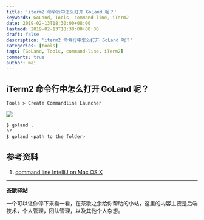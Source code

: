 ```yaml
---
title: 'iterm2 命令行中怎么打开 GoLand 呢？'
keywords: GoLand, Tools, command-line, iTerm2
date: 2019-02-13T18:30:00+08:00
lastmod: 2019-02-13T18:30:00+08:00
draft: false
description: 'iterm2 命令行中怎么打开 GoLand 呢？'
categories: [tools]
tags: [GoLand, Tools, command-line, iTerm2]
comments: true
author: mai
---
```


## iTerm2 命令行中怎么打开 GoLand 呢？

`Tools > Create Commandline Launcher`

![](https://i.stack.imgur.com/lXpxQ.png)

```sh
$ goland .
or
$ goland <path to the folder>
```

## 参考资料

1. [command line IntelliJ on Mac OS X](https://stackoverflow.com/questions/7836492/command-line-intellij-on-mac-os-x)

----

**茶歇驿站**

一个可以让你停下来看一看，在茶歇之余给你帮助的小站，这里的内容主要是后端技术，个人管理，团队管理，以及其他个人杂想。



